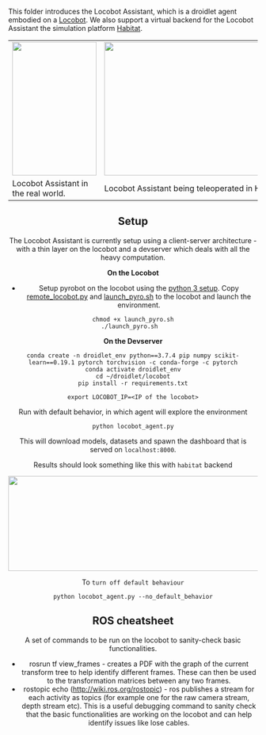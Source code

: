 This folder introduces the Locobot Assistant, which is a droidlet agent embodied on a [Locobot](http://www.locobot.org/). We also support a virtual backend for the Locobot Assistant the simulation platform [Habitat](https://aihabitat.org/).

<center>

<p align="center">
  <table align="center">
    <tr>
      <td><img src="https://locobot-bucket.s3-us-west-2.amazonaws.com/documentation/loco_physical.gif" width=170 height=270></td>
      <td><img src="https://locobot-bucket.s3-us-west-2.amazonaws.com/documentation/habitat_mover.gif" width=400 height=270></td>
    </tr>
    <tr>
      <td>Locobot Assistant in the real world.</td>
      <td>Locobot Assistant being teleoperated in Habitat.</td>
    </tr>
  </table>
</p>

## Setup
The Locobot Assistant is currently setup using a client-server architecture - with a thin layer on the locobot and a devserver which deals with all the heavy computation. 

**On the Locobot** 

* Setup pyrobot on the locobot using the [python 3 setup](https://github.com/facebookresearch/pyrobot/blob/master/README.md). Copy [remote_locobot.py](./remote_locobot.py) and [launch_pyro.sh](./launch_pyro.sh) to the locobot and launch the environment.

```
chmod +x launch_pyro.sh
./launch_pyro.sh  
```

**On the Devserver** 
    
```
conda create -n droidlet_env python==3.7.4 pip numpy scikit-learn==0.19.1 pytorch torchvision -c conda-forge -c pytorch
conda activate droidlet_env
cd ~/droidlet/locobot
pip install -r requirements.txt

export LOCOBOT_IP=<IP of the locobot>
```

Run with default behavior, in which agent will explore the environment
```
python locobot_agent.py
```
This will download models, datasets and spawn the dashboard that is served on `localhost:8000`.

Results should look something like this with `habitat` backend
<p align="center">
    <img src="https://media.giphy.com/media/XwmXCvoGHBXBqYUdMe/giphy.gif", width="960" height="192">
</p>

To `turn off default behaviour`
```
python locobot_agent.py --no_default_behavior
```

## ROS cheatsheet 

A set of commands to be run on the locobot to sanity-check basic functionalities. 

* rosrun tf view_frames - creates a PDF with the graph of the current transform tree to help identify different frames. These can then be used to the transformation matrices between any two frames.
* rostopic echo <topic name> (http://wiki.ros.org/rostopic) - ros publishes a stream for each activity as topics (for example one for the raw camera stream, depth stream etc). This is a useful debugging command to sanity check that the basic functionalities are working on the locobot and can help identify issues like lose cables. 

